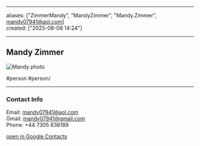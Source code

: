 
--- 

aliases: ["ZimmerMandy", "MandyZimmer", "Mandy.Zimmer", mandy07941@aol.com]  
created: ["2025-08-08 14:24"] 

--- 

## Mandy Zimmer
![Mandy photo](https://lh3.googleusercontent.com/contacts/AG6tpzH9wiMzQ0XFNgQN45-hOdeARrcQMmEX9SmPHzrkHGCp3cNrCE73=s100) 

#person #person/

---- 

### Contact Info

Email: mandy07941@aol.com  
Gmail: mandy07941@gmail.com  
Phone: +44 7305 838189 

[open in Google Contacts](https://contacts.google.com/person/c3606883726142411485) 

